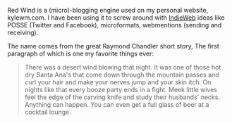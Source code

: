 Red Wind is a (micro)-blogging engine used on my personal website,
kylewm.com. I have been using it to screw around with
[IndieWeb](http://indiewebcamp.com) ideas like POSSE (Twitter and
Facebook), microformats, webmentions (sending and receiving).

The name comes from the great Raymond Chandler short story, The first paragraph of which is one my favorite things ever:

> There was a desert wind blowing that night. It was one of those hot dry Santa Ana's that come down through the mountain passes and curl your hair and make your nerves jump and your skin itch. On nights like that every booze party ends in a fight. Meek little wives feel the edge of the carving knife and study their husbands' necks. Anything can happen. You can even get a full glass of beer at a cocktail lounge.
